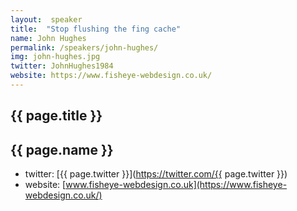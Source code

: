```yaml
---
layout:  speaker
title:  "Stop flushing the fing cache"
name: John Hughes
permalink: /speakers/john-hughes/
img: john-hughes.jpg
twitter: JohnHughes1984
website: https://www.fisheye-webdesign.co.uk/
---
```


## {{ page.title }}


## {{ page.name }}

- twitter: [{{ page.twitter }}](https://twitter.com/{{ page.twitter }})
- website: [www.fisheye-webdesign.co.uk](https://www.fisheye-webdesign.co.uk/)
